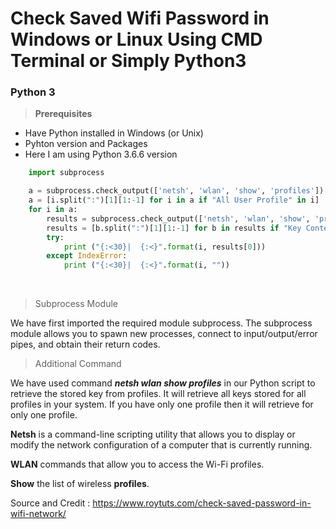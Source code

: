 # Check Saved Wifi Password in Windows or Linux Using CMD Terminal or Simply Python3

### Python 3

> **Prerequisites**<br>
* Have Python installed in Windows (or Unix)
* Pyhton version and Packages
* Here I am using Python 3.6.6 version<br>

```py
    import subprocess

    a = subprocess.check_output(['netsh', 'wlan', 'show', 'profiles']).decode('utf-8').split('\n')
    a = [i.split(":")[1][1:-1] for i in a if "All User Profile" in i]
    for i in a:
        results = subprocess.check_output(['netsh', 'wlan', 'show', 'profile', i, 'key=clear']).decode('utf-8').split('\n')
        results = [b.split(":")[1][1:-1] for b in results if "Key Content" in b]
        try:
            print ("{:<30}|  {:<}".format(i, results[0]))
        except IndexError:
            print ("{:<30}|  {:<}".format(i, ""))
```
<br>

> Subprocess Module <br>

We have first imported the required module subprocess. The subprocess module allows you to spawn new processes, connect to input/output/error pipes, and obtain their return codes.<br>

> Additional Command <br>

We have used command ***netsh wlan show profiles*** in our Python script to retrieve the stored key from profiles. It will retrieve all keys stored for all profiles in your system. If you have only one profile then it will retrieve for only one profile.

**Netsh** is a command-line scripting utility that allows you to display or modify the network configuration of a computer that is currently running.

**WLAN** commands that allow you to access the Wi-Fi profiles.

**Show** the list of wireless **profiles**.<br>

Source and Credit : https://www.roytuts.com/check-saved-password-in-wifi-network/
<br>

### 

